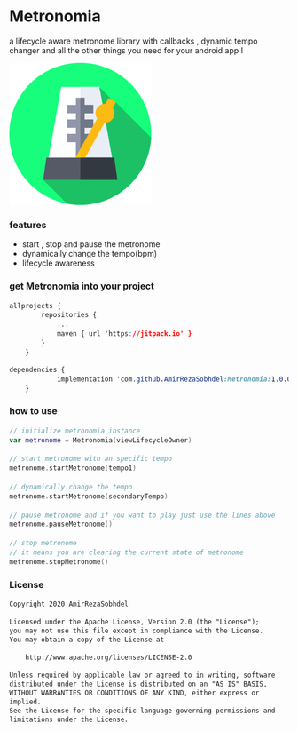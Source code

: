 # Metronomia

a lifecycle aware metronome library with callbacks , dynamic tempo changer and all the other things you need for your android app !



![metronome](https://github.com/AmirRezaSobhdel/Metronomia/blob/master/metronome.png)



### features

+ start , stop and pause the metronome
+ dynamically change the tempo(bpm)
+ lifecycle awareness



### get Metronomia into your project

```css
allprojects {
		repositories {
			...
			maven { url 'https://jitpack.io' }
		}
	}
```

```css
dependencies {
	        implementation 'com.github.AmirRezaSobhdel:Metronomia:1.0.0'
	}
```

### how to use

```kotlin
// initialize metronomia instance
var metronome = Metronomia(viewLifecycleOwner)

// start metronome with an specific tempo
metronome.startMetronome(tempo1)

// dynamically change the tempo
metronome.startMetronome(secondaryTempo)

// pause metronome and if you want to play just use the lines above
metronome.pauseMetronome()

// stop metronome
// it means you are clearing the current state of metronome
metronome.stopMetronome()
```

### License

```
Copyright 2020 AmirRezaSobhdel

Licensed under the Apache License, Version 2.0 (the "License");
you may not use this file except in compliance with the License.
You may obtain a copy of the License at

    http://www.apache.org/licenses/LICENSE-2.0

Unless required by applicable law or agreed to in writing, software
distributed under the License is distributed on an "AS IS" BASIS,
WITHOUT WARRANTIES OR CONDITIONS OF ANY KIND, either express or implied.
See the License for the specific language governing permissions and
limitations under the License.
```

